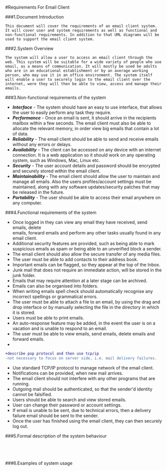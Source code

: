 #Requirements For Email Client

###1.Document Introduction  
```  
This document will cover the requirements of an email client system. It will cover user and system requirements as well as functional and non-functional requirements. In addition to that UML diagrams will be used to support the email client system. 

```  
###2.System	Overview

```  
The system will allow a user to access an email client through the web. This system will be suitable for a wide variety of people who use email, as a means of communication. It will mostly be used be adults who are in an educational establishment or by an average working person, who may use it in an office environment. The system itself will enable a user to securely login to the email client over the internet, were they will then be able to view, access and manage their emails. 
```


###3.Non-functional	requirements of	the	system
  
- **_Interface_** - The system should have an easy to use interface, that allows the user to easily perform any task they require.  
- **_Performance_** - Once an email is sent, it should arrive in the recipients mailbox within a few seconds. The email client must also be able to allocate the relevant memory, in order view big emails that contain a lot of data.
- **_Reliability_** - The email client should be able to send and receive emails without any errors or delays.
- **_Availability_** - The client can be accessed on any device with an internet connection. It is a web application so it should work on any operating system, such as Windows, Mac, Linux etc. 
- **_Security_** - The user account details and password should be encrypted and securely stored within the email client. 
- **_Maintainability_** - The email client should allow the user to maintain and manage all emails. Also the users profiles/account settings must be maintained, along with any software updates/security patches that may be released in the future. 
- **_Portability_** - The user should be able to access their email anywhere on any computer. 


 


###4.Functional requirements of	the	system
- Once logged in they can view any email they have received, send emails, delete      
  emails, forward emails and perform any other tasks usually found in any email client.  
- Additional security features are provided, such as being able to mark suspicious emails as spam or being able to an unverified block a sender. 
- The email client should also allow the secure transfer of any media files.
- The user must be able to add contacts to their address book. 
- Important emails can be flagged, so they appear at the top of the Inbox.
- Junk mail that does not require an immediate action, will be stored in the junk folder.
- Emails that may require attention at a later stage can be archived.
- Emails can also be organised into folders.
- When writing emails spell check should automatically recognise any incorrect spellings or grammatical errors. 
- The user must be able to attach a file to an email, by using the drag and drop interface or by manually selecting the file in the directory in which it is stored. 
- Users must be able to print emails.
- An auto-response feature may be added, in the event the user is on a vacation and is unable to respond to an email. 
- The user must be able to view emails, send emails, delete emails and forward emails.
- 
```diff
+describe pop protocol and then use tcp/ip 
-not necessary to focus on server side, i.e. mail delivery failures. 
```
- Use standard TCP/IP protocol to manage network of the email client. 
- Notifications can be provided, when new mail arrives. 
- The email client should not interfere with any other programs that are running. 
- Outgoing mail should be authenticated, so that the sender'd identity cannot be falsified. 
- Users should be able to search and view stored emails. 
- User can change their password or account settings.
- If email is unable to be sent, due to technical errors, then a delivery failure email should be sent to the sender. 
- Once the user has finished using the email client, they can then securely log out. 


###5.Formal	description	of the system behaviour
```  
 
 
 

```
###6.Examples of system	usage
```  
 
 
 

```
